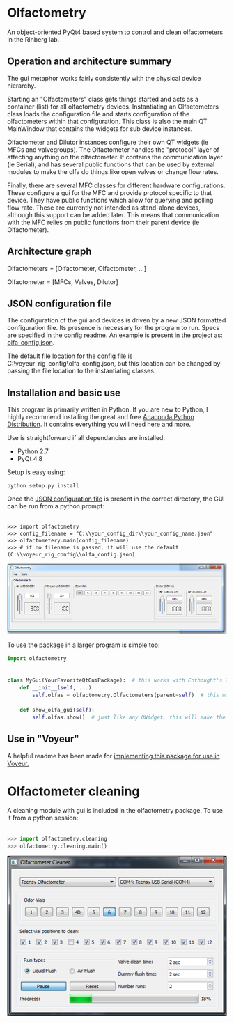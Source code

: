 # Olfactometry

An object-oriented PyQt4 based system to control and clean olfactometers in the Rinberg lab.

## Operation and architecture summary
The gui metaphor works fairly consistently with the physical device hierarchy.

Starting an "Olfactometers" class gets things started and acts as a container (list) for all olfactometry devices.
Instantiating an Olfactometers class loads the configuration file and starts configuration of the olfactometers within
that configuration. This class is also the main QT MainWindow that contains the widgets for sub device instances.

Olfactometer and Dilutor instances configure their own QT widgets (ie MFCs and valvegroups). The Olfactometer handles the "protocol"
layer of affecting anything on the olfactometer. It contains the communication layer (ie Serial), and has several public
functions that can be used by external modules to make the olfa do things like open valves or change flow rates.

Finally, there are several MFC classes for different hardware configurations. These configure a gui for the MFC and
provide protocol specific to that device. They have public functions which allow for querying and polling flow rate.
These are currently not intended as stand-alone devices, although this support can be added later. This means that
communication with the MFC relies on public functions from their parent device (ie Olfactometer).

## Architecture graph

Olfactometers = [Olfactometer, Olfactometer, ...]

Olfactometer = [MFCs, Valves, Dilutor]


## JSON configuration file
The configuration of the gui and devices is driven by a new JSON formatted configuration file. Its presence is necessary
for the program to run. Specs are specified in the [config readme](docs/json_specs.md). An example is present in the
project as: [olfa_config.json](olfa_config.json).

The default file location for the config file is C:\\voyeur_rig_config\\olfa_config.json, but this location can be changed
by passing the file location to the instantiating classes.


## Installation and basic use
This program is primarily written in Python. If you are new to Python, I highly recommend installing the great and free
[Anaconda Python Distribution](https://store.continuum.io/cshop/anaconda/). It contains everything you will need here
and more.

Use is straightforward if all dependancies are installed:
* Python 2.7
* PyQt 4.8

Setup is easy using:

    python setup.py install

Once the [JSON configuration file](docs/json_specs.md) is present in the correct directory, the GUI can be run from a python prompt:

```

>>> import olfactometry
>>> config_filename = "C:\\your_config_dir\\your_config_name.json"
>>> olfactometery.main(config_filename)
>>> # if no filename is passed, it will use the default (C:\\voyeur_rig_config\\olfa_config.json)
```

![noimage](docs/images/main.png)

To use the package in a larger program is simple too:
```python
import olfactometry


class MyGui(YourFavoriteQtGuiPackage):  # this works with Enthought's Traits when used in Qt mode.
    def __init__(self, ...):
        self.olfas = olfactometry.Olfactometers(parent=self)  # this will NOT activate the gui.

    def show_olfa_gui(self):
        self.olfas.show()  # just like any QWidget, this will make the olfactometers gui visible.
```

## Use in "Voyeur"
A helpful readme has been made for [implementing this package for use in Voyeur.](docs/voyeur_integration.md)

# Olfactometer cleaning
A cleaning module with gui is included in the olfactometry package. To use it from a python session:

```python

>>> import olfactometry.cleaning
>>> olfactometry.cleaning.main()
```

![noimage](docs/images/cleaning.png)